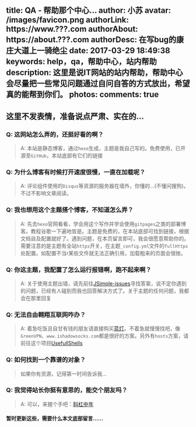 title: QA - 帮助那个中心...
author: 小苏
avatar: /images/favicon.png
authorLink: https://www.???.com
authorAbout: https://about.???.com
authorDesc: 在写bug的康庄大道上一骑绝尘
date: 2017-03-29 18:49:38
keywords: help，qa，帮助中心，站内帮助
description: 这里是说IT网站的站内帮助，帮助中心会尽量把一些常见问题通过自问自答的方式放出，希望真的能帮到你们。
photos:
comments: true
---

## 这里不发表情，准备说点严肃、实在的...

### Q: 这网站怎么弄的，还挺好看的啊？

> A: 本站是静态博客，通过`hexo`生成，主题是我自己写的。免费使用，已开源至`GitHub`，本站底部有它们的链接

### Q: 为什么博客有时候打开速度很慢，一直在加载呢？

> A: 评论组件使用的`Disqus`等资源的服务器在墙外，你懂的...(不懂问搜狗)。不过不影响文章阅读。

### Q: 我也想用这个主题搭个博客，不知道怎么弄？

> A: 先去`hexo`官网看看，学会用这个写作并学会使用`gitpages`之类的部署博客。教程谷歌一下遍地皆是。主题是免费的，在本站底部可找到链接，根据文档自及配置就好了。遇到问题，在本页留言即可，我会很愿意帮助你的。需要注意的是主题有全站`https`开关，在主题`_config.yml`文件的`fullHttps`处配置。如配置不当r某些文件就无法正确引用，加载粗来的页面会很挫。 

### Q: 你这主题，我配置了怎么运行报错啊，跑不起来啊？

> A: 关于使用主题出错，请先前往[JSimple-issues](https://github.com/tangkunyin/hexo-theme-jsimple/issues)寻找答案，说不定你遇到的问题，已经有人碰到而我也回答解决方式了。关于主题的任何问题，我都会在那里回复


### Q: 无法自由翱翔互联网咋办？

> A: 着急吃饭且自甘有钱的朋友请直接购买[蓝灯](https://github.com/getlantern/lantern)。不着急就慢慢找吧，像`GreenVPN`、`www.ishadowsocks.com`都是很好的方案。另外有`hosts`方案，请前往这个项目[UsefullShells](https://github.com/tangkunyin/UsefullShells)

### Q: 如何找到一个靠谱的对象？

> 如果你有资源，记得第一时间告诉我...


### Q: 我觉得站长你挺有意思的，能交个朋友吗？

> A: 可以，来握个手吧：[斜杠中年](http://t.me/kunyintang)


#### 暂时更新这些，需要什么本文底部留言......


